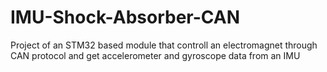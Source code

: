 # IMU-Shock-Absorber-CAN
Project of an STM32 based module that controll an electromagnet through CAN protocol and get accelerometer and gyroscope data from an IMU
